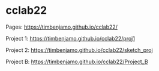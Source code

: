# cclab22
 
Pages: https://timbenjamo.github.io/cclab22/

Project 1: https://timbenjamo.github.io/cclab22/proj1

Project 2: https://timbenjamo.github.io/cclab22/sketch_proj

Project B: https://timbenjamo.github.io/cclab22/Project_B
